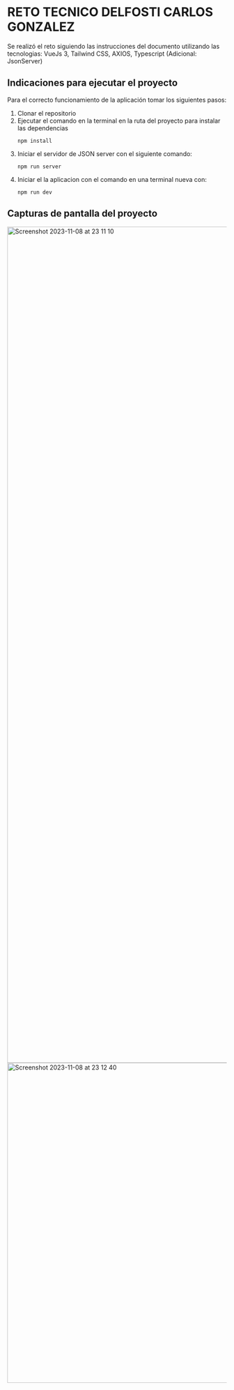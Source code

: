 # RETO TECNICO DELFOSTI CARLOS GONZALEZ

Se realizó el reto siguiendo las instrucciones del documento utilizando las tecnologias: VueJs 3, Tailwind CSS, AXIOS, Typescript (Adicional: JsonServer)
## Indicaciones para ejecutar el proyecto

Para el correcto funcionamiento de la aplicación tomar los siguientes pasos:

1. Clonar el repositorio
2. Ejecutar el comando en la terminal en la ruta del proyecto para instalar las dependencias
     ```console
   npm install
     ```
4. Iniciar el servidor de JSON server con el siguiente comando:
      ```console
   npm run server
     ```
5. Iniciar el la aplicacion con el comando en una terminal nueva con:
    ```console
   npm run dev
     ```
## Capturas de pantalla del proyecto

<img width="1920" alt="Screenshot 2023-11-08 at 23 11 10" src="https://github.com/daniel123gt/carlos-gonzalez/assets/42387658/82c1b93b-c4b1-450e-8372-de7d5a2f52fe">


<img width="735" alt="Screenshot 2023-11-08 at 23 12 40" src="https://github.com/daniel123gt/carlos-gonzalez/assets/42387658/c52c2efe-fe2c-494d-bbec-3555be3f0aa1">
